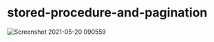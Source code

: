 # stored-procedure-and-pagination

![Screenshot 2021-05-20 090559](https://user-images.githubusercontent.com/58617465/118915507-b88e8b00-b94a-11eb-9051-f1d0c76ddb7a.png)
